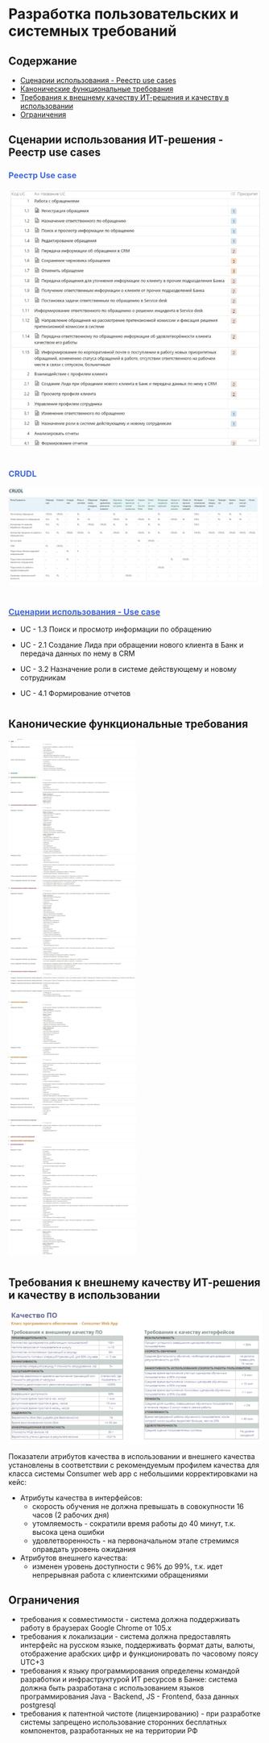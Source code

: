 # Разработка пользовательских и системных требований

## **Содержание**
- [Сценарии использования - Реестр use cases](#сценарии-использования---use-case)  
- [Канонические функциональные требования](#канонические-функциональные-требования-к-ит-решению)  
- [Требования к внешнему качеству ИТ-решения и качеству в использовании](#требования-к-внешнему-качеству-ит-решения-и-качеству-в-использовании)   
- [Ограничения](#ограничения)   


## **Сценарии использования ИТ-решения - Реестр use cases**

### <span style="color: royalblue">**Реестр Use case**</span>

<img width="750" src="..\images\ruc.jpg"> 

#

### <span style="color: royalblue">**CRUDL**</span>
![Marketecture](..\images\crudl.png)
#

### [<span style="color: royalblue">**Сценарии использования - Use case**</span>](UC.md)

- UC - 1.3 Поиск и просмотр информации по обращению

- UC - 2.1 Создание Лида при обращении нового клиента в Банк и передача данных по нему в CRM

- UC - 3.2 Назначение роли в системе действующему и новому сотрудникам

- UC - 4.1 Формирование отчетов

#

## **Канонические функциональные требования**
![Marketecture](..\images\fr.png)

#

## **Требования к внешнему качеству ИТ-решения и качеству в использовании**

![Marketecture](..\images\RC.png)

Показатели атрибутов качества в использовании и внешнего качества установлены в соответствии с рекомендуемым профилем качества для класса системы Consumer web app с небольшими корректировками на кейс:
- Атрибуты качества в интерфейсов: 
    - скорость обучения не должна превышать в совокупности 16 часов (2 рабочих дня)
    - утомляемость -  сократили время работы до 40 минут, т.к. высока цена ошибки
    - удовлетворенность - на первоначальном этапе стремимся оправдать уровень ожидания
- Атрибутов внешнего качества:
    - изменен уровень доступности с 96% до 99%, т.к. идет непрерывная работа с клиентскими обращениями

## **Ограничения**

- требования к совместимости - система должна поддерживать работу в браузерах Google Chrome от 105.x
- требования к локализации - система должна предоставлять интерфейс на русском языке, поддерживать формат даты, валюты, отображение арабских цифр и функционировать по часовому поясу UTC+3
- требования к языку программирования определены командой разработки и инфраструктурой ИТ ресурсов в Банке: система должна быть разработана с использованием языков программирования Java - Backend, JS - Frontend, база данных postgresql
- требования к патентной чистоте (лицензированию) - при разработке системы запрещено использование сторонних бесплатных компонентов, разработанных не на территории РФ
